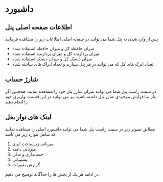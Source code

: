 # داشبورد

## اطلاعات صفحه اصلی پنل
پس از وارد شدن به [پنل](https://panel.virakcloud.com/) شما می توانید در صفحه اصلی اطلاعات زیر را مشاهده فرمایید
- میزان حافظه کل و میزان حافظه استفاده شده
- میزان پردازنده کل و میزان پردازنده استفاده شده
- میزان دیسک کل و میزان دیسک استفاده شده
- تعداد ابرک های کل که می توانید در هر پنل بسازید و تعداد ابراک های ساخته شده


<DarkModeImage
  dark-src="/images/guides/fa/dark/dashboard-resources.png"
  light-src="/images/guides/fa/light/dashboard-resources.png"
  alt="Dashboard Resources"
/>


## شارژ حساب

در سمت راست پنل شما می توانید میزان شارژ پنل خود را مشاهده نمایید، همچنین اگر نیاز به افزایش موجودی شارژ پنل داشته باشید نیز می توانید  در این قسمت واریزی خود را انجام دهید

<DarkModeImage
  dark-src="/images/guides/fa/dark/increase-inventory.png"
  light-src="/images/guides/fa/light/increase-inventory.png"
  alt="Increase inventory modal"
/>

## لینک های نوار بغل

مطابق تصویر زیر در سمت راست پنل شما می توانید داشبورد اصلی را مشاهده نمایید که شامل موارد زیر می باشد

1. میزبانی زیرساخت ابری
2. میزبانی دامنه
3. حسابداری و مالی
4. پشتیبانی
5. گزارش تغییرات

<DarkModeImage
  dark-src="/images/guides/fa/dark/dashboard-sidebar.png"
  light-src="/images/guides/fa/light/dashboard-sidebar.png"
  alt="Dashboard sidebar"
/>

در ادامه هر یک از بخش ها را جداگانه توضیح می دهیم.
